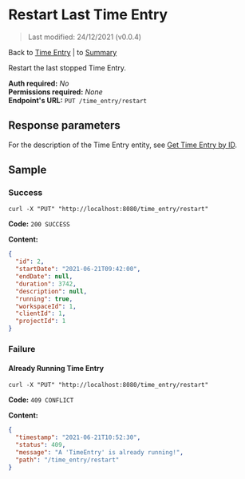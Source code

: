 # Restart Last Time Entry

> Last modified: 24/12/2021 (v0.0.4)

Back to [Time Entry](../Time%20Entry.md) | to [Summary](../../README.md)

Restart the last stopped Time Entry.

**Auth required:** _No_  
**Permissions required:** _None_  
**Endpoint's URL:** `PUT /time_entry/restart`

## Response parameters

For the description of the Time Entry entity, see [Get Time Entry by ID](Get-Time-Entry-by-ID.md).

## Sample

### Success

```shell
curl -X "PUT" "http://localhost:8080/time_entry/restart"
```

**Code:** `200 SUCCESS`

**Content:**

```json
{
  "id": 2,
  "startDate": "2021-06-21T09:42:00",
  "endDate": null,
  "duration": 3742,
  "description": null,
  "running": true,
  "workspaceId": 1,
  "clientId": 1,
  "projectId": 1
}
```

### Failure

#### Already Running Time Entry

```shell
curl -X "PUT" "http://localhost:8080/time_entry/restart"
```

**Code:** `409 CONFLICT`

**Content:**

```json
{
  "timestamp": "2021-06-21T10:52:30",
  "status": 409,
  "message": "A 'TimeEntry' is already running!",
  "path": "/time_entry/restart"
}
```
